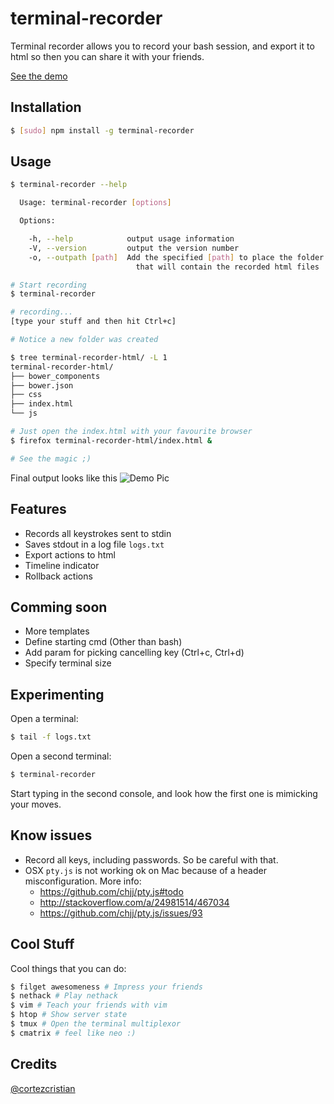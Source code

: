 terminal-recorder
============

Terminal recorder allows you to record your bash session, and export it to html so then you can share it with your friends.

[See the demo](http://cortezcristian.com/terminal-recorder/)


## Installation

```bash
$ [sudo] npm install -g terminal-recorder 
```

## Usage

```bash
$ terminal-recorder --help

  Usage: terminal-recorder [options]

  Options:

    -h, --help            output usage information
    -V, --version         output the version number
    -o, --outpath [path]  Add the specified [path] to place the folder 
                            that will contain the recorded html files

# Start recording
$ terminal-recorder

# recording...
[type your stuff and then hit Ctrl+c]

# Notice a new folder was created

$ tree terminal-recorder-html/ -L 1
terminal-recorder-html/
├── bower_components
├── bower.json
├── css
├── index.html
└── js

# Just open the index.html with your favourite browser
$ firefox terminal-recorder-html/index.html &

# See the magic ;)
```

Final output looks like this
![Demo Pic](https://raw.githubusercontent.com/cortezcristian/terminal-recorder/master/pics/demo-htop.png)

## Features

* Records all keystrokes sent to stdin
* Saves stdout in a log file `logs.txt`
* Export actions to html
* Timeline indicator
* Rollback actions

## Comming soon
* More templates
* Define starting cmd (Other than bash)
* Add param for picking cancelling key (Ctrl+c, Ctrl+d)
* Specify terminal size

## Experimenting

Open a terminal:

```bash
$ tail -f logs.txt
```

Open a second terminal:
```bash
$ terminal-recorder
```

Start typing in the second console, and look how the first one is mimicking your moves.



## Know issues

* Record all keys, including passwords. So be careful with that.
* OSX `pty.js` is not working ok on Mac because of a header misconfiguration. More info:
  - https://github.com/chjj/pty.js#todo
  - http://stackoverflow.com/a/24981514/467034
  - https://github.com/chjj/pty.js/issues/93

## Cool Stuff
Cool things that you can do:

```bash
$ filget awesomeness # Impress your friends
$ nethack # Play nethack
$ vim # Teach your friends with vim
$ htop # Show server state
$ tmux # Open the terminal multiplexor
$ cmatrix # feel like neo :)
```
## Credits
[@cortezcristian](https://twitter.com/cortezcristian)
